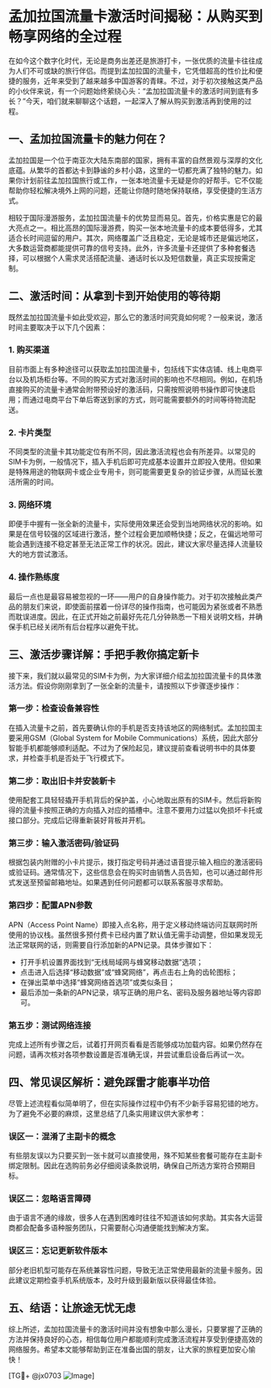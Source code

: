 # 孟加拉国流量卡激活时间揭秘：从购买到畅享网络的全过程

在如今这个数字化时代，无论是商务出差还是旅游打卡，一张优质的流量卡往往成为人们不可或缺的旅行伴侣。而提到孟加拉国的流量卡，它凭借超高的性价比和便捷的服务，近年来受到了越来越多中国游客的青睐。不过，对于初次接触这类产品的小伙伴来说，有一个问题始终萦绕心头：“孟加拉国流量卡的激活时间到底有多长？”今天，咱们就来聊聊这个话题，一起深入了解从购买到激活再到使用的过程。

## 一、孟加拉国流量卡的魅力何在？

孟加拉国是一个位于南亚次大陆东南部的国家，拥有丰富的自然景观与深厚的文化底蕴。从繁华的首都达卡到静谧的乡村小路，这里的一切都充满了独特的魅力。如果你计划前往孟加拉国旅行或工作，一张本地流量卡无疑是你的好帮手。它不仅能帮助你轻松解决境外上网的问题，还能让你随时随地保持联络，享受便捷的生活方式。

相较于国际漫游服务，孟加拉国流量卡的优势显而易见。首先，价格实惠是它的最大亮点之一。相比高昂的国际漫游费，购买一张本地流量卡的成本要低得多，尤其适合长时间逗留的用户。其次，网络覆盖广泛且稳定，无论是城市还是偏远地区，大多数运营商都能提供可靠的信号支持。此外，许多流量卡还提供了多种套餐选择，可以根据个人需求灵活搭配流量、通话时长以及短信数量，真正实现按需定制。

## 二、激活时间：从拿到卡到开始使用的等待期

既然孟加拉国流量卡如此受欢迎，那么它的激活时间究竟如何呢？一般来说，激活时间主要取决于以下几个因素：

### 1. 购买渠道
目前市面上有多种途径可以获取孟加拉国流量卡，包括线下实体店铺、线上电商平台以及机场柜台等。不同的购买方式对激活时间的影响也不尽相同。例如，在机场直接购买的流量卡通常会附带预设好的激活码，只需按照说明书操作即可快速启用；而通过电商平台下单后寄送到家的方式，则可能需要额外的时间等待物流配送。

### 2. 卡片类型
不同类型的流量卡其功能定位有所不同，因此激活流程也会有所差异。以常见的SIM卡为例，一般情况下，插入手机后即可完成基本设置并立即投入使用。但如果是特殊用途的物联网卡或企业专用卡，则可能需要更复杂的验证步骤，从而延长激活所需的时间。

### 3. 网络环境
即便手中握有一张全新的流量卡，实际使用效果还会受到当地网络状况的影响。如果是在信号较强的区域进行激活，整个过程会更加顺畅快捷；反之，在偏远地带可能会遇到连接不稳定甚至无法正常工作的状况。因此，建议大家尽量选择人流量较大的地方尝试激活。

### 4. 操作熟练度
最后一点也是最容易被忽视的一环——用户的自身操作能力。对于初次接触此类产品的朋友们来说，即使面前摆着一份详尽的操作指南，也可能因为紧张或者不熟悉而耽误进度。因此，在正式开始之前最好先花几分钟熟悉一下相关说明文档，并确保手机已经关闭所有后台程序以避免干扰。

## 三、激活步骤详解：手把手教你搞定新卡

接下来，我们就以最常见的SIM卡为例，为大家详细介绍孟加拉国流量卡的具体激活方法。假设你刚刚拿到了一张全新的流量卡，请按照以下步骤逐步操作：

### 第一步：检查设备兼容性
在插入流量卡之前，首先要确认你的手机是否支持该地区的网络制式。孟加拉国主要采用GSM（Global System for Mobile Communications）系统，因此大部分智能手机都能够顺利适配。不过为了保险起见，建议提前查看说明书中的具体要求，并检查手机是否处于飞行模式下。

### 第二步：取出旧卡并安装新卡
使用配套工具轻轻撬开手机背后的保护盖，小心地取出原有的SIM卡。然后将新购得的流量卡按照正确的方向插入对应的插槽中。注意不要用力过猛以免损坏卡托或接口部分。完成后记得重新装好背板并开机。

### 第三步：输入激活密码/验证码
根据包装内附赠的小卡片提示，拨打指定号码并通过语音提示输入相应的激活密码或验证码。通常情况下，这些信息会在购买时由销售人员告知，也可以通过邮件形式发送至预留邮箱地址。如果遇到任何问题都可以联系客服寻求帮助。

### 第四步：配置APN参数
APN（Access Point Name）即接入点名称，用于定义移动终端访问互联网时所使用的协议栈。虽然很多预付费卡已经内置了默认值无需手动调整，但如果发现无法正常联网的话，则需要自行添加新的APN记录。具体步骤如下：
- 打开手机设置界面找到“无线局域网与蜂窝移动数据”选项；
- 点击进入后选择“移动数据”或“蜂窝网络”，再点击右上角的齿轮图标；
- 在弹出菜单中选择“蜂窝网络首选项”或类似条目；
- 最后添加一条新的APN记录，填写正确的用户名、密码及服务器地址等内容即可。

### 第五步：测试网络连接
完成上述所有步骤之后，试着打开网页看看是否能够成功加载内容。如果仍然存在问题，请再次核对各项参数设置是否准确无误，并尝试重启设备后再试一次。

## 四、常见误区解析：避免踩雷才能事半功倍

尽管上述流程看似简单明了，但在实际操作过程中仍有不少新手容易犯错的地方。为了避免不必要的麻烦，这里总结了几条实用建议供大家参考：

### 误区一：混淆了主副卡的概念
有些朋友误以为只要买到一张卡就可以直接使用，殊不知某些套餐可能存在主副卡绑定限制。因此在选购前务必仔细阅读条款说明，确保自己所选方案符合预期目标。

### 误区二：忽略语言障碍
由于语言不通的缘故，很多人在遇到困难时往往不知道该如何求助。其实各大运营商都会配备多语种服务团队，只需要耐心沟通便能找到解决方案。

### 误区三：忘记更新软件版本
部分老旧机型可能存在系统兼容性问题，导致无法正常使用最新的流量卡服务。因此建议定期检查手机系统版本，及时升级到最新版以获得最佳体验。

## 五、结语：让旅途无忧无虑

综上所述，孟加拉国流量卡的激活时间并没有想象中那么漫长，只要掌握了正确的方法并保持良好的心态，相信每位用户都能顺利完成激活流程并享受到便捷高效的网络服务。希望本文能够帮助到正在准备出国的朋友，让大家的旅程更加安心愉快！

[TG💪+ @jx0703 ![Image](https://github.com/user-attachments/assets/dbca1d08-cadb-493c-b0ec-ad6f7a83f270)]